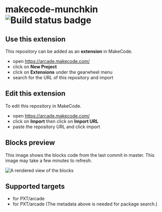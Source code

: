 # makecode-munchkin ![Build status badge](https://github.com/theredflash5279/makecode-munchkin/workflows/MakeCode/badge.svg)



## Use this extension

This repository can be added as an **extension** in MakeCode.

* open https://arcade.makecode.com/
* click on **New Project**
* click on **Extensions** under the gearwheel menu
* search for the URL of this repository and import

## Edit this extension

To edit this repository in MakeCode.

* open https://arcade.makecode.com/
* click on **Import** then click on **Import URL**
* paste the repository URL and click import

## Blocks preview

This image shows the blocks code from the last commit in master.
This image may take a few minutes to refresh.

![A rendered view of the blocks](https://github.com/theredflash5279/makecode-munchkin/raw/master/.makecode/blocks.png)

## Supported targets

* for PXT/arcade
* for PXT/arcade
(The metadata above is needed for package search.)

